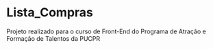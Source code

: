 # Lista_Compras
Projeto realizado para o curso de Front-End do Programa de Atração e Formação de Talentos da PUCPR
